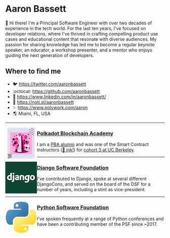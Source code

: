 # Aaron Bassett

👋 Hi there! I'm a Principal Software Engineer with over two decades of experience in the tech world. For the last ten years, I've focused on developer relations, where I've thrived in crafting compelling product use cases and educational content that resonate with diverse audiences. My passion for sharing knowledge has led me to become a regular keynote speaker, an educator, a workshop presenter, and a mentor who enjoys guiding the next generation of developers.

## Where to find me

- :bird: https://twitter.com/aaronbassett
- :octocat: https://github.com/aaronbassett
- :briefcase: https://www.linkedin.com/in/aaronbassett/
- :mega: https://noti.st/aaronbassett
- :sparkles: https://www.polywork.com/aaron
- :earth_americas: Miami, FL, USA

---

<img align="left" width="100" height="100" src="./images/PBA-Cert.png">

### [Polkadot Blockchain Academy](https://polkadot.network/development/blockchain-academy/)

I am a [PBA alumni](https://kodadot.xyz/ahk/gallery/u-20-1) and was one of the Smart Contract instructors ([:octopus: ink!](https://use.ink)) for [cohort 3 at UC Berkeley](https://www.youtube.com/watch?v=VTENSTYZmyo).
<br />

---

<img align="left" width="100" height="100" src="./images/django-logo-square.png">

### [Django Software Foundation](https://www.djangoproject.com/foundation/)

I've contributed to Django, spoke at several different DjangoCons, and served on the board of the DSF for a number of years, including a stint as vice-president.

---

<img align="left" width="100" height="100" src="./images/python-logo.png">

### [Python Software Foundation](https://www.python.org/psf-landing/)

I've spoken frequently at a range of Python conferences and have been a contributing member of the PSF since ~2017.
